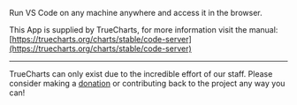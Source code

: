 Run VS Code on any machine anywhere and access it in the browser.

This App is supplied by TrueCharts, for more information visit the manual: [https://truecharts.org/charts/stable/code-server](https://truecharts.org/charts/stable/code-server)

---

TrueCharts can only exist due to the incredible effort of our staff.
Please consider making a [donation](https://truecharts.org/sponsor) or contributing back to the project any way you can!
